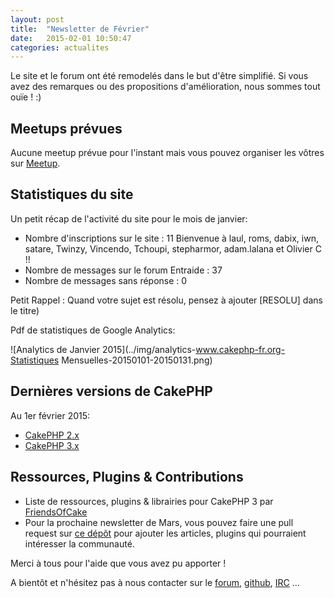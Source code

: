 ```yaml
---
layout: post
title:  "Newsletter de Février"
date:   2015-02-01 10:50:47
categories: actualites
---
```


Le site et le forum ont été remodelés dans le but d'être simplifié. Si vous
avez des remarques ou des propositions d'amélioration, nous sommes tout ouïe ! :)

Meetups prévues
---------------

Aucune meetup prévue pour l'instant mais vous pouvez organiser les vôtres
sur [Meetup](http://www.meetup.com).

Statistiques du site
--------------------

Un petit récap de l'activité du site pour le mois de janvier:

- Nombre d'inscriptions sur le site : 11
  Bienvenue à laul, roms, dabix, iwn, satare, Twinzy, Vincendo, Tchoupi,
  stepharmor, adam.lalana et Olivier C !!
- Nombre de messages sur le forum Entraide : 37
- Nombre de messages sans réponse : 0

Petit Rappel : Quand votre sujet est résolu, pensez à ajouter [RESOLU] dans le titre)

Pdf de statistiques de Google Analytics:

![Analytics de Janvier 2015](../img/analytics-www.cakephp-fr.org-Statistiques Mensuelles-20150101-20150131.png)

Dernières versions de CakePHP
-----------------------------

Au 1er février 2015:
- [CakePHP 2.x](http://bakery.cakephp.org/articles/markstory/2015/01/16/cakephp_2_6_1_released)
- [CakePHP 3.x](http://bakery.cakephp.org/articles/lorenzo/2015/01/02/cakephp_3_0_0-rc1_released)


Ressources, Plugins & Contributions
-----------------------------------

- Liste de ressources, plugins & librairies pour CakePHP 3 par [FriendsOfCake](https://github.com/FriendsOfCake/awesome-cakephp/tree/cake3)
- Pour la prochaine newsletter de Mars, vous pouvez faire une pull request sur [ce dépôt](https://github.com/cakephp-fr/cakephp-fr.github.io/_drafts/2015-03-01-newsletter-mars-2015.md) pour ajouter les articles, plugins qui pourraient intéresser la communauté.


Merci à tous pour l'aide que vous avez pu apporter !


A bientôt et n'hésitez pas à nous contacter sur le
[forum](http://forum.cakephp-fr.org), [github](https://github.com/cakephp-fr),
[IRC](http://www.cakephp-fr.org/irc) ...
